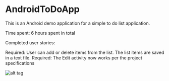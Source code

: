 # AndroidToDoApp
This is an Android demo application for a simple to do list application.

Time spent: 6 hours spent in total

Completed user stories:

 Required: User can add or delete items from the list. The list items are saved in a text file.
 Required: The Edit activity now works per the project specifications
 

![alt tag](http://i.imgur.com/srTyBsq.gif)


